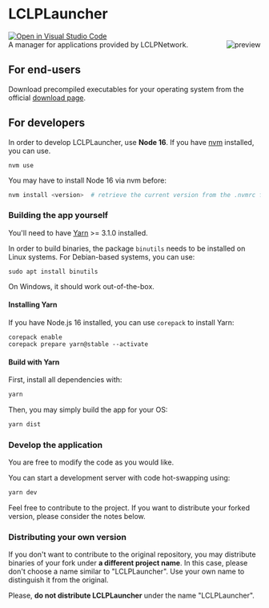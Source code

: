 # LCLPLauncher
[![Open in Visual Studio Code](https://open.vscode.dev/badges/open-in-vscode.svg)](https://open.vscode.dev/LCLPYT/LCLPLauncher)
<br>
A manager for applications provided by LCLPNetwork.
<img align="right" src="https://i.imgur.com/VvTfYMJ.gif" alt="preview">

## For end-users
Download precompiled executables for your operating system from the official [download page](https://lclpnet.work/lclplauncher).

## For developers
In order to develop LCLPLauncher, use **Node 16**.
If you have [nvm](https://github.com/nvm-sh/nvm) installed, you can use.

```
nvm use
```

You may have to install Node 16 via nvm before:

```bash
nvm install <version>  # retrieve the current version from the .nvmrc file
```

### Building the app yourself
You'll need to have [Yarn](https://yarnpkg.com/) >= 3.1.0 installed.

In order to build binaries, the package `binutils` needs to be installed on Linux systems. For Debian-based systems, you can use:

```
sudo apt install binutils
```

On Windows, it should work out-of-the-box.

#### Installing Yarn
If you have Node.js 16 installed, you can use `corepack` to install Yarn:
```
corepack enable
corepack prepare yarn@stable --activate
```

#### Build with Yarn
First, install all dependencies with:
```bash
yarn
```

Then, you may simply build the app for your OS:
```bash
yarn dist
```

### Develop the application
You are free to modify the code as you would like. 

You can start a development server with code hot-swapping using:

```bash
yarn dev
```

Feel free to contribute to the project. If you want to distribute your forked version, please consider the notes below.

### Distributing your own version
If you don't want to contribute to the original repository, you may distribute binaries of your fork under **a different project name**.
In this case, please don't choose a name similar to "LCLPLauncher".
Use your own name to distinguish it from the original.

Please, **do not distribute LCLPLauncher** under the name "LCLPLauncher".
